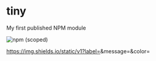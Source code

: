 # tiny
My first published NPM module

![npm (scoped)](https://img.shields.io/npm/v/@saheedoladosu/tiny)

https://img.shields.io/static/v1?label=<mini>&message=<error>&color=<red>
